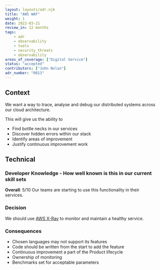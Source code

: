```yaml
---
layout: layouts/adr.njk
title: "AWS WAF"
weight: 1
date: 2022-03-21
review_in: 12 months
tags:  
    - adr
    - observability
    - tools
    - security_threats
    - observability
areas_of_coverage: ["Digital Service"]
status: "accepted"
contributors: ["John Nolan"]
adr_number: "0013"
---
```


## Context

We want a way to trace, analyse and debug our distributed systems across our cloud architecture.

This will give us the ability to

* Find bottle necks in our services
* Discover hidden errors within our stack
* Identify areas of improvement
* Justify continuous improvement work

## Technical

### Developer Knowledge - How well known is this in our current skill sets

**Overall**: 5/10
Our teams are starting to use this functionality in their services.

### Decision

We should use [AWS X-Ray](https://aws.amazon.com/xray/) to monitor and maintain a healthy service.

### Consequences

* Chosen languages may not support its features
* Code should be written from the start to add the feature
* Continuous improvement a part of the Product lifecycle
* Ownership of monitoring
* Benchmarks set for acceptable parameters
